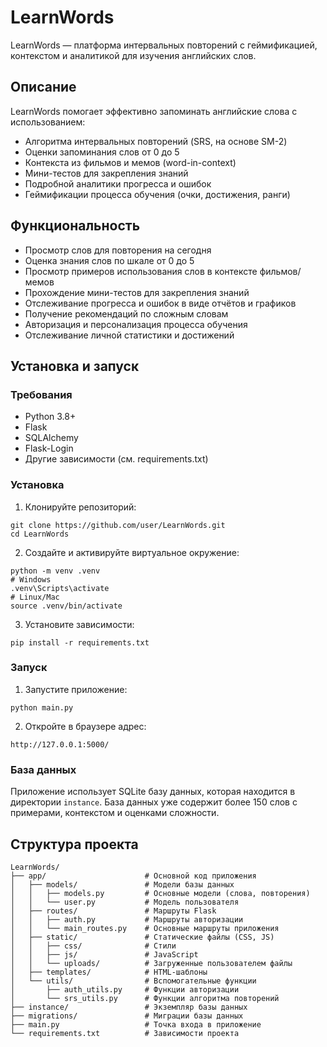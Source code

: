 # LearnWords

LearnWords — платформа интервальных повторений с геймификацией, контекстом и аналитикой для изучения английских слов.

## Описание

LearnWords помогает эффективно запоминать английские слова с использованием:
- Алгоритма интервальных повторений (SRS, на основе SM-2)
- Оценки запоминания слов от 0 до 5
- Контекста из фильмов и мемов (word-in-context)
- Мини-тестов для закрепления знаний
- Подробной аналитики прогресса и ошибок
- Геймификации процесса обучения (очки, достижения, ранги)

## Функциональность

- Просмотр слов для повторения на сегодня
- Оценка знания слов по шкале от 0 до 5
- Просмотр примеров использования слов в контексте фильмов/мемов
- Прохождение мини-тестов для закрепления знаний
- Отслеживание прогресса и ошибок в виде отчётов и графиков
- Получение рекомендаций по сложным словам
- Авторизация и персонализация процесса обучения
- Отслеживание личной статистики и достижений

## Установка и запуск

### Требования
- Python 3.8+
- Flask
- SQLAlchemy
- Flask-Login
- Другие зависимости (см. requirements.txt)

### Установка

1. Клонируйте репозиторий:
```
git clone https://github.com/user/LearnWords.git
cd LearnWords
```

2. Создайте и активируйте виртуальное окружение:
```
python -m venv .venv
# Windows
.venv\Scripts\activate
# Linux/Mac
source .venv/bin/activate
```

3. Установите зависимости:
```
pip install -r requirements.txt
```

### Запуск

1. Запустите приложение:
```
python main.py
```

2. Откройте в браузере адрес: 
```
http://127.0.0.1:5000/
```

### База данных

Приложение использует SQLite базу данных, которая находится в директории `instance`. База данных уже содержит более 150 слов с примерами, контекстом и оценками сложности.

## Структура проекта

```
LearnWords/
├── app/                      # Основной код приложения
│   ├── models/               # Модели базы данных
│   │   ├── models.py         # Основные модели (слова, повторения)
│   │   └── user.py           # Модель пользователя
│   ├── routes/               # Маршруты Flask
│   │   ├── auth.py           # Маршруты авторизации
│   │   └── main_routes.py    # Основные маршруты приложения
│   ├── static/               # Статические файлы (CSS, JS)
│   │   ├── css/              # Стили
│   │   ├── js/               # JavaScript
│   │   └── uploads/          # Загруженные пользователем файлы
│   ├── templates/            # HTML-шаблоны
│   └── utils/                # Вспомогательные функции
│       ├── auth_utils.py     # Функции авторизации
│       └── srs_utils.py      # Функции алгоритма повторений
├── instance/                 # Экземпляр базы данных
├── migrations/               # Миграции базы данных
├── main.py                   # Точка входа в приложение
└── requirements.txt          # Зависимости проекта
```
